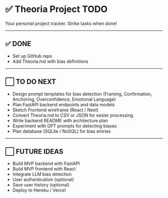 # ✅ Theoria Project TODO

Your personal project tracker. Strike tasks when done!

---

## ✅ DONE
- Set up GitHub repo
- Add Theoria.md with bias definitions

---

## ⬜ TO DO NEXT
- Design prompt templates for bias detection (Framing, Confirmation, Anchoring, Overconfidence, Emotional Language)
- Plan FastAPI backend endpoints and data models
- Sketch Frontend wireframe (React / Next)
- Convert Theoria.md to CSV or JSON for easier processing
- Write backend README with architecture plan
- Experiment with GPT prompts for detecting biases
- Plan database (SQLite / NoSQL) for bias entries

---

## ⬜ FUTURE IDEAS
- Build MVP backend with FastAPI
- Build MVP frontend with React
- Integrate LLM bias detection
- User authentication (optional)
- Save user history (optional)
- Deploy to Heroku / Vercel

